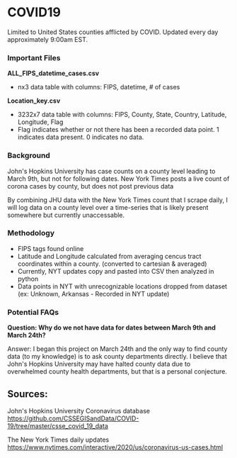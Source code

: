 ﻿# COVID19
Limited to United States counties afflicted by COVID.  Updated every day approximately 9:00am EST.


### Important Files
<b> ALL_FIPS_datetime_cases.csv </b> 
<ul> <li> nx3 data table with columns: FIPS, datetime, # of cases </li> </ul>
<b> Location_key.csv </b>
<ul> <li> 3232x7 data table with columns: FIPS, County, State, Country, Latitude, Longitude, Flag </li>
<li>  Flag indicates whether or not there has been a recorded data point.  1 indicates data present. 0 indicates no data.</li> </ul>

### Background
John's Hopkins University has case counts on a county level leading to March 9th, but not for following dates.
New York Times posts a live count of corona cases by county, but does not post previous data

By combining JHU data with the New York Times count that I scrape daily, I will log data on a county level over a time-series that is likely present somewhere but currently unaccessable.

### Methodology
<ul>
<li>  FIPS tags found online </li>
<li>  Latitude and Longitude calculated from averaging cencus tract coordinates within a county.  (converted to cartesian & averaged) </li>
<li>  Currently, NYT updates copy and pasted into CSV then analyzed in python </li>
<li>  Data points in NYT with unrecognizable locations dropped from dataset (ex: Unknown, Arkansas  -  Recorded in NYT update)  </li>
</ul> 


### Potential FAQs

<b>Question:  Why do we not have data for dates between March 9th and March 24th?</b>

Answer:  I began this project on March 24th and the only way to find county data (to my knowledge) is to ask county departments directly.  I believe that John's Hopkins University may have halted county data due to overwhelmed county health departments, but that is a personal conjecture.


## Sources:

John's Hopkins University Coronavirus database
https://github.com/CSSEGISandData/COVID-19/tree/master/csse_covid_19_data

The New York Times daily updates
https://www.nytimes.com/interactive/2020/us/coronavirus-us-cases.html

